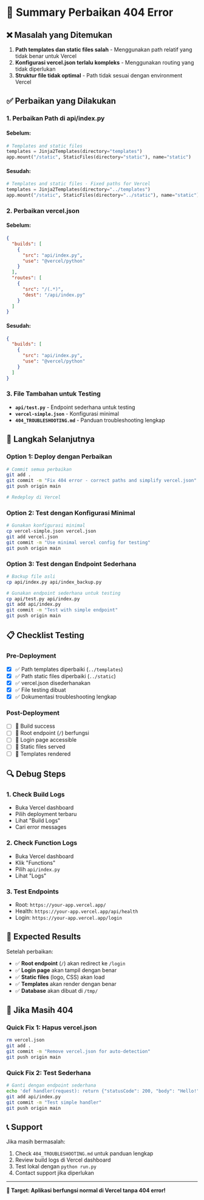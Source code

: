 # 🔧 Summary Perbaikan 404 Error

## ❌ Masalah yang Ditemukan

1. **Path templates dan static files salah** - Menggunakan path relatif yang tidak benar untuk Vercel
2. **Konfigurasi vercel.json terlalu kompleks** - Menggunakan routing yang tidak diperlukan
3. **Struktur file tidak optimal** - Path tidak sesuai dengan environment Vercel

## ✅ Perbaikan yang Dilakukan

### 1. Perbaikan Path di api/index.py

#### Sebelum:
```python
# Templates and static files
templates = Jinja2Templates(directory="templates")
app.mount("/static", StaticFiles(directory="static"), name="static")
```

#### Sesudah:
```python
# Templates and static files - Fixed paths for Vercel
templates = Jinja2Templates(directory="../templates")
app.mount("/static", StaticFiles(directory="../static"), name="static")
```

### 2. Perbaikan vercel.json

#### Sebelum:
```json
{
  "builds": [
    {
      "src": "api/index.py",
      "use": "@vercel/python"
    }
  ],
  "routes": [
    {
      "src": "/(.*)",
      "dest": "/api/index.py"
    }
  ]
}
```

#### Sesudah:
```json
{
  "builds": [
    {
      "src": "api/index.py",
      "use": "@vercel/python"
    }
  ]
}
```

### 3. File Tambahan untuk Testing

- **`api/test.py`** - Endpoint sederhana untuk testing
- **`vercel-simple.json`** - Konfigurasi minimal
- **`404_TROUBLESHOOTING.md`** - Panduan troubleshooting lengkap

## 🚀 Langkah Selanjutnya

### Option 1: Deploy dengan Perbaikan
```bash
# Commit semua perbaikan
git add .
git commit -m "Fix 404 error - correct paths and simplify vercel.json"
git push origin main

# Redeploy di Vercel
```

### Option 2: Test dengan Konfigurasi Minimal
```bash
# Gunakan konfigurasi minimal
cp vercel-simple.json vercel.json
git add vercel.json
git commit -m "Use minimal vercel config for testing"
git push origin main
```

### Option 3: Test dengan Endpoint Sederhana
```bash
# Backup file asli
cp api/index.py api/index_backup.py

# Gunakan endpoint sederhana untuk testing
cp api/test.py api/index.py
git add api/index.py
git commit -m "Test with simple endpoint"
git push origin main
```

## 📋 Checklist Testing

### Pre-Deployment
- [x] ✅ Path templates diperbaiki (`../templates`)
- [x] ✅ Path static files diperbaiki (`../static`)
- [x] ✅ vercel.json disederhanakan
- [x] ✅ File testing dibuat
- [x] ✅ Dokumentasi troubleshooting lengkap

### Post-Deployment
- [ ] 🔄 Build success
- [ ] 🔄 Root endpoint (`/`) berfungsi
- [ ] 🔄 Login page accessible
- [ ] 🔄 Static files served
- [ ] 🔄 Templates rendered

## 🔍 Debug Steps

### 1. Check Build Logs
- Buka Vercel dashboard
- Pilih deployment terbaru
- Lihat "Build Logs"
- Cari error messages

### 2. Check Function Logs
- Buka Vercel dashboard
- Klik "Functions"
- Pilih `api/index.py`
- Lihat "Logs"

### 3. Test Endpoints
- Root: `https://your-app.vercel.app/`
- Health: `https://your-app.vercel.app/api/health`
- Login: `https://your-app.vercel.app/login`

## 🎯 Expected Results

Setelah perbaikan:
- ✅ **Root endpoint** (`/`) akan redirect ke `/login`
- ✅ **Login page** akan tampil dengan benar
- ✅ **Static files** (logo, CSS) akan load
- ✅ **Templates** akan render dengan benar
- ✅ **Database** akan dibuat di `/tmp/`

## 🚨 Jika Masih 404

### Quick Fix 1: Hapus vercel.json
```bash
rm vercel.json
git add .
git commit -m "Remove vercel.json for auto-detection"
git push origin main
```

### Quick Fix 2: Test Sederhana
```bash
# Ganti dengan endpoint sederhana
echo 'def handler(request): return {"statusCode": 200, "body": "Hello!"}' > api/index.py
git add api/index.py
git commit -m "Test simple handler"
git push origin main
```

## 📞 Support

Jika masih bermasalah:
1. Check `404_TROUBLESHOOTING.md` untuk panduan lengkap
2. Review build logs di Vercel dashboard
3. Test lokal dengan `python run.py`
4. Contact support jika diperlukan

---

**🎯 Target: Aplikasi berfungsi normal di Vercel tanpa 404 error!** 